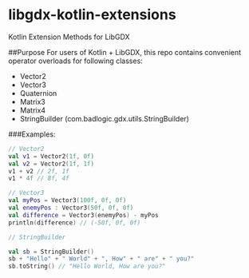 libgdx-kotlin-extensions
========================

Kotlin Extension Methods for LibGDX



##Purpose
For users of Kotlin + LibGDX, this repo contains convenient operator overloads for following classes:
* Vector2
* Vector3
* Quaternion
* Matrix3
* Matrix4
* StringBuilder (com.badlogic.gdx.utils.StringBuilder)

###Examples:
```kotlin
// Vector2
val v1 = Vector2(1f, 0f)
val v2 = Vector2(1f, 1f)
v1 + v2 // 2f, 1f
v1 * 4f // 8f, 4f

// Vector3
val myPos = Vector3(100f, 0f, 0f)
val enemyPos : Vector3(50f, 0f, 0f)
val difference = Vector3(enemyPos) - myPos
println(difference) // (-50f, 0f, 0f)

// StringBuilder

val sb = StringBuilder()
sb + "Hello" + " World" + ", How" + " are" + " you?"
sb.toString() // "Hello World, How are you?"
```
